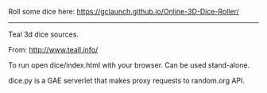 Roll some dice here: https://gclaunch.github.io/Online-3D-Dice-Roller/

---

Teal 3d dice sources.

From: http://www.teall.info/

To run open dice/index.html with your browser. Can be used stand-alone.

dice.py is a GAE serverlet that makes proxy requests to random.org API.